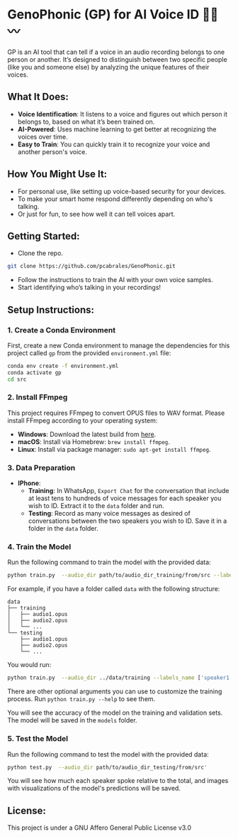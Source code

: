 # GenoPhonic (GP) for AI Voice ID 🎤🤖〰️

GP is an AI tool that can tell if a voice in an audio recording belongs to one person or another. It’s designed to distinguish between two specific people (like you and someone else) by analyzing the unique features of their voices.

## What It Does:
- **Voice Identification**: It listens to a voice and figures out which person it belongs to, based on what it’s been trained on.
- **AI-Powered**: Uses machine learning to get better at recognizing the voices over time.
- **Easy to Train**: You can quickly train it to recognize your voice and another person's voice.

## How You Might Use It:
- For personal use, like setting up voice-based security for your devices.
- To make your smart home respond differently depending on who's talking.
- Or just for fun, to see how well it can tell voices apart.


## Getting Started:
- Clone the repo.
```bash
git clone https://github.com/pcabrales/GenoPhonic.git
```

- Follow the instructions to train the AI with your own voice samples.
- Start identifying who’s talking in your recordings!

## Setup Instructions:

### 1. Create a Conda Environment

First, create a new Conda environment to manage the dependencies for this project called `gp` from the provided `environment.yml` file:

```bash
conda env create -f environment.yml
conda activate gp
cd src
```

### 2. Install FFmpeg
This project requires FFmpeg to convert OPUS files to WAV format. Please install FFmpeg according to your operating system:

- **Windows**: Download the latest build from [here](https://ffmpeg.org/download.html#build-windows).
- **macOS**: Install via Homebrew: `brew install ffmpeg`.
- **Linux**: Install via package manager: `sudo apt-get install ffmpeg`.

### 3. Data Preparation
- **IPhone**: 
    - **Training**: In WhatsApp, `Export Chat` for the conversation that include at least tens to hundreds of voice messages for each speaker you wish to ID. Extract it to the `data` folder and run.
    - **Testing**: Record as many voice messages as desired of conversations between the two speakers you wish to ID. Save it in a folder in the `data` folder.

### 4. Train the Model
Run the following command to train the model with the provided data:

```bash
python train.py  --audio_dir path/to/audio_dir_training/from/src --labels_name ['speaker1', 'speaker2']
```

For example, if you have a folder called `data` with the following structure:
```
data
├── training
│   ├── audio1.opus
│   ├── audio2.opus
│   └── ...
└── testing
    ├── audio1.opus
    ├── audio2.opus
    └── ...
```

You would run:
```bash
python train.py  --audio_dir ../data/training --labels_name ['speaker1', 'speaker2']
```

There are other optional arguments you can use to customize the training process. Run `python train.py --help` to see them.

You will see the accuracy of the model on the training and validation sets. The model will be saved in the `models` folder.

### 5. Test the Model
Run the following command to test the model with the provided data:

```bash
python test.py  --audio_dir path/to/audio_dir_testing/from/src'
```
You will see how much each speaker spoke relative to the total, and images with visualizations of the model's predictions will be saved.


## License:
This project is under a GNU Affero General Public License v3.0
